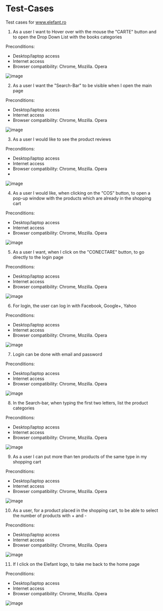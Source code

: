 # Test-Cases
Test cases for www.elefant.ro

1.	As a user I want to Hover over with the mouse the "CARTE" button and to open the Drop Down List with the books categories

Preconditions:
-	Desktop/laptop access
-	Internet access
-	Browser compatibility: Chrome, Mozilla. Opera

![image](https://github.com/PappAlex/Test-Cases/assets/138437679/b9b1e172-2014-46fe-ae79-e0c86de1c55b)




2.	As a user I want the "Search-Bar" to be visible when I open the main page

Preconditions:
-	Desktop/laptop access
-	Internet access
-	Browser compatibility: Chrome, Mozilla. Opera

![image](https://github.com/PappAlex/Test-Cases/assets/138437679/8121700a-4f78-49c5-8b40-d606ed65597e)




3.	As a user I would like to see the product reviews

Preconditions:
-	Desktop/laptop access
-	Internet access
-	Browser compatibility: Chrome, Mozilla. Opera
-	
![image](https://github.com/PappAlex/Test-Cases/assets/138437679/9e473215-3921-42cc-919d-99acebed6886)




4.	As a user I would like, when clicking on the "COS" button, to open a pop-up window with the products which are already in the shopping cart

Preconditions:	
-	Desktop/laptop access
-	Internet access
-	Browser compatibility: Chrome, Mozilla. Opera

![image](https://github.com/PappAlex/Test-Cases/assets/138437679/0d30cf7d-b77e-455d-b66b-210ba0af0dfa)




5.	As a user I want, when I click on the "CONECTARE" button, to go directly to the login page

Preconditions:
-	Desktop/laptop access
-	Internet access
-	Browser compatibility: Chrome, Mozilla. Opera

  ![image](https://github.com/PappAlex/Test-Cases/assets/138437679/867dac97-8ad5-49ff-a908-1fe284b72ee9)




6.	For login, the user can log in with Facebook, Google+, Yahoo

Preconditions:
-	Desktop/laptop access
-	Internet access
-	Browser compatibility: Chrome, Mozilla. Opera

 ![image](https://github.com/PappAlex/Test-Cases/assets/138437679/a14c7594-80b6-4461-847a-3e24851ff16a)




7.	Login can be done with email and password

Preconditions:
-	Desktop/laptop access
-	Internet access
-	Browser compatibility: Chrome, Mozilla. Opera

![image](https://github.com/PappAlex/Test-Cases/assets/138437679/fe6d5b8f-d7e2-4feb-94d5-2ff5a112abfa)




8.	In the Search-bar, when typing the first two letters, list the product categories

Preconditions:
-	Desktop/laptop access
-	Internet access
-	Browser compatibility: Chrome, Mozilla. Opera

![image](https://github.com/PappAlex/Test-Cases/assets/138437679/a22be5c0-90d8-4e87-882c-3e3e919a5d7e)




9.	As a user I can put more than ten products of the same type in my shopping cart

Preconditions:
-	Desktop/laptop access
-	Internet access
-	Browser compatibility: Chrome, Mozilla. Opera

  ![image](https://github.com/PappAlex/Test-Cases/assets/138437679/3a6b38f6-a721-4c2a-8f7f-216cb33778d5)




10.	 As a user, for a product placed in the shopping cart, to be able to select the number of products with + and -

Preconditions:
-	Desktop/laptop access
-	Internet access
-	Browser compatibility: Chrome, Mozilla. Opera

![image](https://github.com/PappAlex/Test-Cases/assets/138437679/22d6a4b8-bd9d-4e57-bed7-fdd276cfa999)




11. If I click on the Elefant logo, to take me back to the home page

Preconditions:
-	Desktop/laptop access
-	Internet access
-	Browser compatibility: Chrome, Mozilla. Opera

![image](https://github.com/PappAlex/Test-Cases/assets/138437679/a1a09600-f9c6-4f48-8715-4f8c17e45d08)

